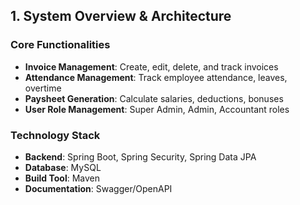 ## 1. System Overview & Architecture

### Core Functionalities
- **Invoice Management**: Create, edit, delete, and track invoices
- **Attendance Management**: Track employee attendance, leaves, overtime
- **Paysheet Generation**: Calculate salaries, deductions, bonuses
- **User Role Management**: Super Admin, Admin, Accountant roles

### Technology Stack
- **Backend**: Spring Boot, Spring Security, Spring Data JPA
- **Database**: MySQL
- **Build Tool**: Maven
- **Documentation**: Swagger/OpenAPI
